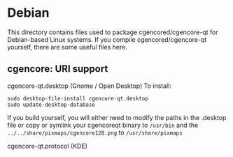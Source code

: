 
Debian
====================
This directory contains files used to package cgencored/cgencore-qt
for Debian-based Linux systems. If you compile cgencored/cgencore-qt yourself, there are some useful files here.

## cgencore: URI support ##


cgencore-qt.desktop  (Gnome / Open Desktop)
To install:

	sudo desktop-file-install cgencore-qt.desktop
	sudo update-desktop-database

If you build yourself, you will either need to modify the paths in
the .desktop file or copy or symlink your cgencoreqt binary to `/usr/bin`
and the `../../share/pixmaps/cgencore128.png` to `/usr/share/pixmaps`

cgencore-qt.protocol (KDE)

